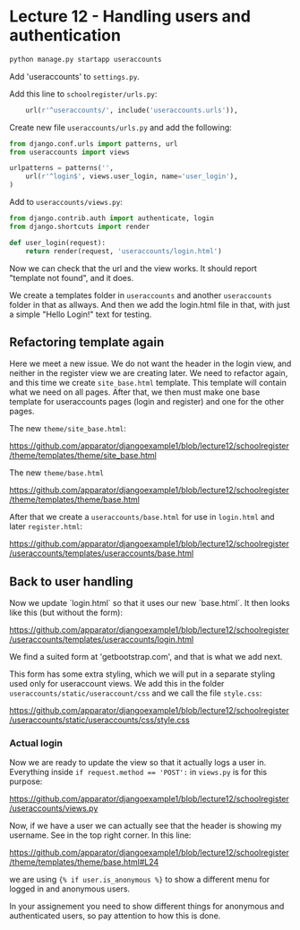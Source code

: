 # Lecture 12 - Handling users and authentication

```bash
python manage.py startapp useraccounts
```

Add 'useraccounts' to `settings.py`.

Add this line to `schoolregister/urls.py`:

```python
    url(r'^useraccounts/', include('useraccounts.urls')),
```

Create new file `useraccounts/urls.py` and add the following:

```python
from django.conf.urls import patterns, url
from useraccounts import views

urlpatterns = patterns('',
    url(r'^login$', views.user_login, name='user_login'),
)
```

Add to `useraccounts/views.py`:

```python
from django.contrib.auth import authenticate, login
from django.shortcuts import render

def user_login(request):
    return render(request, 'useraccounts/login.html')
```

Now we can check that the url and the view works. It should report "template not found", and it does. 

We create a templates folder in `useraccounts` and another `useraccounts` folder in that as allways. And then we add the login.html file in that, with just a simple "Hello Login!" text for testing.

## Refactoring template again

Here we meet a new issue. We do not want the header in the login view, and neither in the register view we are creating later. We need to refactor again, and this time we create `site_base.html` template. This template will contain what we need on all pages. After that, we then must make one base template for useraccounts pages (login and register) and one for the other pages.

The new `theme/site_base.html`:

https://github.com/apparator/djangoexample1/blob/lecture12/schoolregister/theme/templates/theme/site_base.html

The new `theme/base.html`

https://github.com/apparator/djangoexample1/blob/lecture12/schoolregister/theme/templates/theme/base.html

After that we create a `useraccounts/base.html` for use in `login.html` and later `register.html`:

https://github.com/apparator/djangoexample1/blob/lecture12/schoolregister/useraccounts/templates/useraccounts/base.html

## Back to user handling

Now we update ´login.html´ so that it uses our new ´base.html´. It then looks like this (but without the form):

https://github.com/apparator/djangoexample1/blob/lecture12/schoolregister/useraccounts/templates/useraccounts/login.html

We find a suited form at 'getbootstrap.com', and that is what we add next.

This form has some extra styling, which we will put in a separate styling used only for useraccount views. We add this in the folder `useraccounts/static/useraccount/css` and we call the file `style.css`:

https://github.com/apparator/djangoexample1/blob/lecture12/schoolregister/useraccounts/static/useraccounts/css/style.css

### Actual login

Now we are ready to update the view so that it actually logs a user in. Everything inside `if request.method == 'POST':` in `views.py` is for this purpose:
 
https://github.com/apparator/djangoexample1/blob/lecture12/schoolregister/useraccounts/views.py

Now, if we have a user we can actually see that the header is showing my username. See in the top right corner. In this line:

https://github.com/apparator/djangoexample1/blob/lecture12/schoolregister/theme/templates/theme/base.html#L24

we are using `{% if user.is_anonymous %}` to show a different menu for logged in and anonymous users. 

In your assignement you need to show different things for anonymous and authenticated users, so pay attention to how this is done.













